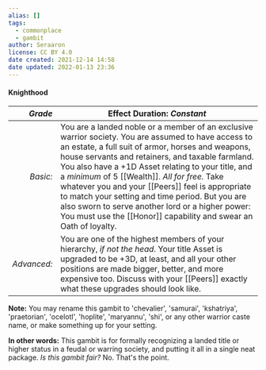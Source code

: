 ```yaml
---
alias: []
tags:
  - commonplace
  - gambit
author: Seraaron
license: CC BY 4.0
date created: 2021-12-14 14:58
date updated: 2022-01-13 23:36
---
```


#### Knighthood

|     _Grade_ | Effect Duration: _Constant_                                                                                                                                                                                                                                                                                                                                                                                                                                                                                                                            |
| ----------: | ------------------------------------------------------------------------------------------------------------------------------------------------------------------------------------------------------------------------------------------------------------------------------------------------------------------------------------------------------------------------------------------------------------------------------------------------------------------------------------------------------------------------------------------------------ |
|    _Basic:_ | You are a landed noble or a member of an exclusive warrior society. You are assumed to have access to an estate, a full suit of armor, horses and weapons, house servants and retainers, and taxable farmland. You also have a +1D Asset relating to your title, and a _minimum_ of 5 [[Wealth]]. _All for free._ Take whatever you and your [[Peers]] feel is appropriate to match your setting and time period. But you are also sworn to serve another lord or a higher power: You must use the [[Honor]] capability and swear an Oath of loyalty. |
| _Advanced:_ | You are one of the highest members of your hierarchy, _if not the head_. Your title Asset is upgraded to be +3D, at least, and all your other positions are made bigger, better, and more expensive too. Discuss with your [[Peers]] exactly what these upgrades should look like.                                                                                                                                                                                                                                 |

**Note:** You may rename this gambit to 'chevalier', 'samurai', 'kshatriya', 'praetorian', 'ocelotl', 'hoplite', 'maryannu', 'shi', or any other warrior caste name, or make something up for your setting.

**In other words:** This gambit is for formally recognizing a landed title or higher status in a feudal or warring society, and putting it all in a single neat package. _Is this gambit fair?_ No. That's the point.
